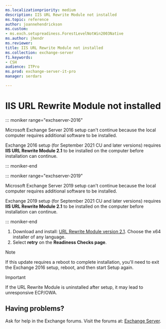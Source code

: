 ```yaml
---
ms.localizationpriority: medium
description: IIS URL Rewrite Module not installed
ms.topic: reference
author: joannehendrickson
ms.custom:
- ms.exch.setupreadiness.ForestLevelNotWin2003Native
ms.author: jhendr
ms.reviewer:
title: IIS URL Rewrite Module not installed
ms.collection: exchange-server
f1.keywords:
- CSH
audience: ITPro
ms.prod: exchange-server-it-pro
manager: serdars

---
```

# IIS URL Rewrite Module not installed

::: moniker range="exchserver-2016"

Microsoft Exchange Server 2016 setup can't continue because the local computer requires additional software to be installed.

Exchange 2016 setup (for September 2021 CU and later versions) requires **IIS URL Rewrite Module 2.1** to be installed on the computer before installation can continue.

::: moniker-end

::: moniker range="exchserver-2019"

Microsoft Exchange Server 2019 setup can't continue because the local computer requires additional software to be installed.

Exchange 2019 setup (for September 2021 CU and later versions) requires **IIS URL Rewrite Module 2.1** to be installed on the computer before installation can continue.

::: moniker-end

1. Download and install:  [URL Rewrite Module version 2.1](https://www.iis.net/downloads/microsoft/url-rewrite). Choose the x64 installer of any language.
2. Select **retry** on the **Readiness Checks page**.

> [!NOTE]
> If this update requires a reboot to complete installation, you'll need to exit the Exchange 2016 setup, reboot, and then start Setup again.

> [!IMPORTANT]
> If the URL Rewrite Module is uninstalled after setup, it may lead to unresponsive ECP/OWA.

## Having problems?

Ask for help in the Exchange forums. Visit the forums at: [Exchange Server](https://social.technet.microsoft.com/forums/office/home?category=exchangeserver).
